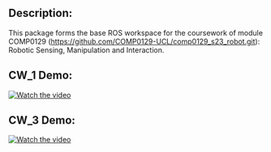 ## Description: 
This package forms the base ROS workspace for the coursework of module COMP0129 (https://github.com/COMP0129-UCL/comp0129_s23_robot.git): Robotic Sensing, Manipulation and Interaction.

## CW_1 Demo: 

[![Watch the video](https://img.youtube.com/vi/6YOBiV6amBA/maxresdefault.jpg)](https://www.youtube.com/watch?v=6YOBiV6amBA)


## CW_3 Demo: 

[![Watch the video](https://img.youtube.com/vi/4Y0EfmrIsWI/maxresdefault.jpg)](https://www.youtube.com/watch?v=4Y0EfmrIsWI)
